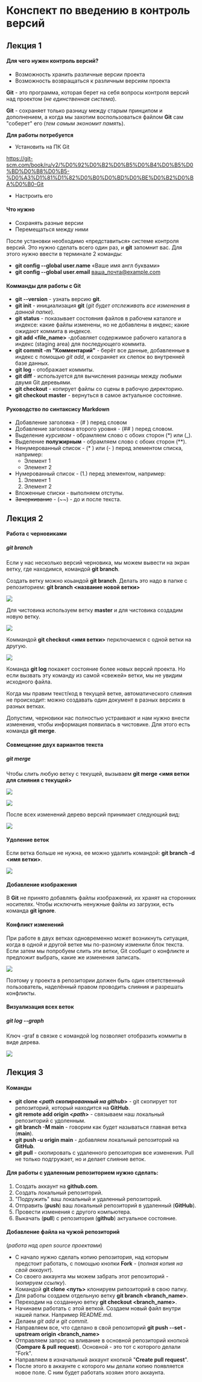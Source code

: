 # Конспект по введению в контроль версий 

## Лекция 1

#### Для чего нужен контроль версий?

* Возможность хранить различные версии проекта
* Возможность возвращаться к различным версиям проекта

**Git** - это программа, которая берет на себя вопросы контроля версий над проектом (*не единственная система*).

**Git** - сохраняет только разницу между старым принципом и дополнением, а когда мы захотим воспользоваться файлом **Git** сам "соберет" его (*тем самым экономит память*).

**Для работы потребуется**

* Установить на ПК Git
 
 https://git-scm.com/book/ru/v2/%D0%92%D0%B2%D0%B5%D0%B4%D0%B5%D0%BD%D0%B8%D0%B5-%D0%A3%D1%81%D1%82%D0%B0%D0%BD%D0%BE%D0%B2%D0%BA%D0%B0-Git 

* Настроить его

#### Что нужно

* Сохранять разные версии
* Перемещаться между ними 

После установки необходимо «представиться» системе контроля версий. Это нужно сделать всего один раз, и **git** запомнит вас. Для этого нужно ввести в терминале 2 команды:
- **git config --global user.name** «Ваше имя англ буквами»
- **git config --global user.email** ваша_почта@example.com

#### Комманды для работы с Git

- **git --version** - узнать версию **git**.
- **git init** - инициализация **git** (*git будет отслеживать все изменения в данной папке*).
- **git status** - показывает состояния файлов в рабочем каталоге и индексе: какие файлы изменены, но не добавлены в индекс; какие ожидают коммита в индексе.
- **git add <file_name>** -добавляет содержимое рабочего каталога в индекс (staging area) для последующего коммита.
- **git commit -m "Комментарий"** - берёт все данные, добавленные в индекс с помощью _git add_, и сохраняет их слепок во внутренней базе данных.
- **git log** - отображает коммиты.
- **git diff** - используется для вычисления разницы между любыми двумя Git деревьями.
- **git checkout** - копирует файлы со сцены в рабочую директорию.
- **git checkout master** - вернуться в самое актуальное состояние. 

#### Руководство по синтаксису Markdown

- Добавление заголовка - (# ) перед словом
- Добавление заголовка второго уровня - (## ) перед словом.
- Выделение _курсивом_ - обрамляем слово с обоих сторон (*) или (_).
- Выделение **полужирным** - обрамляем слово с обоих сторон (**).
- Ненумерованный список - (* ) или (- ) перед элементом списка, например:
    - Элемент 1
    - Элемент 2
- Нумерованный список - (1.) перед элементом, например:
    1. Элемент 1
    2. Элемент 2
- Вложенные списки - выполняем отступы.
- ~~Зачеркивание~~ - (~~) - до и после текста.

## Лекция 2

#### Работа с черновиками

##### git branch

Если у нас несколько версий черновика, мы можем вывести на экран ветку, где находимся, командой **git branch**.

Создать ветку можно коьандой **git branch**. Делать это надо в папке с репозиторием:
**git branch <название новой ветки>**

![](/img/command_branch.PNG)

Для чистовика используем ветку **master** и для чистовика создадим новую ветку.

![](/img/command_branch1.PNG) 

Коммандой **git checkout <имя ветки>** перключаемся с одной ветки на другую.

![](/img/command_checkout.PNG)  

Команда **git log** покажет состояние более новых
версий проекта. Но если вызвать эту команду из
самой «свежей» ветки, мы не увидим исходного
файла.

Когда мы правим текст/код в текущей ветке,
автоматического слияния не происходит: можно
создавать один документ в разных версиях 
в разных ветках.

Допустим, черновики нас полностью устраивают и нам нужно внести изменения, чтобы
информация появилась в чистовике. Для этого есть команда **git merge**.

#### Совмещение двух вариантов текста

##### git merge

Чтобы слить любую ветку с текущей, вызываем
**git merge <имя ветки для слияния с текущей>**

![](/img/command_marge.PNG)

![](/img/command_merge1.PNG)

После всех изменений дерево версий принимает следующий вид:

![](/img/change_tree.PNG)

#### Удоление веток

Если ветка больше не нужна, ее можно удалить командой: **git branch -d <имя ветки>**.

![](/img/branch_delete.PNG)

#### Добавление изображения

В **Git** не принято добавлять файлы
изображений, их хранят на сторонних
носителях. Чтобы исключить ненужные файлы
из загрузки, есть команда **git ignore**.

#### Конфликт изменений

При работе в двух ветках одновременно может
возникнуть ситуация, когда в одной и другой
ветке мы по-разному изменили блок текста.
Если затем мы попробуем слить эти ветки, Git
сообщит о конфликте и предложит выбрать,
какие же изменения записать.

![](/img/conflict.PNG)

Поэтому у проекта в репозитории должен быть один
ответственный пользователь, наделённый правом проводить слияния и разрешать конфликты.

#### Визуализация всех веток

##### git log --graph

Ключ -graf в связке с командой log позволяет отобразить коммиты в виде дерева.

![](/img/command_log_graph.PNG)

## Лекция 3

#### Команды

- **git clone <*path скопированный на github*>** - git скопирует тот репозиторий, который находится на **GitHub**.
- **git remote add origin <*path*>** - связываем наш локальный репозиторий с удоленным.
- **git branch -M main** - говорим как будет называться главная ветка (**main**).
- **git push -u origin main** - добавляем локальный репозиторий на **GitHub**.
- **git pull** - скопировать с удаленного репозитория все изменения. Pull не только подгружает, но и делает слияние веток. 

#### Для работы с удаленным репозиторием нужно сделать:

1. Создать аккаунт на **github.com**.
2. Создать локальный репозиторий.
3. "Подружить" ваш локальный и удаленный репозиторий.
4. Отправить (**push**) ваш локальный репозиторий в удаленный (**GitHub**).
5. Провести изменения с другого компьютера.
6. Выкачать (**pull**) с репозитория (**github**) актуальное состояние.

#### Добавление файла на чужой репозиторий
(*работа над open source проектами*)

* С начало нужно сделать копию репозитория, над которым предстоит работать, с помощью кнопки **Fork** - (*полная копия на свой аккаунт*).
* Со своего аккаунта мы можем забрать этот репозиторий - (*копируем ссылку*).
* Командой **git clone <путь>** клонируем рипозиторий в свою папку.
* Для работы создаем отдельную ветку **git branch <branch_name>**.
* Переходим на созданную ветку **git checkout <branch_name>**.
* Начинаем работать с этой веткой. Создаем новый файл внутри нашей папки. Например README.md.
* Делаем *git add* и *git commit*.
* Направляем все, что сделано в свой репозиторий **git push --set -upstream origin <branch_name>**
* Отправляем запрос на вливание в основной репозиторий кнопкой (**Compare & pull request**).
Основной - это тот с которого делали "Fork".
* Направляем в изначальный аккаунт кнопкой "**Create pull request**".
* После этого в аккаунте с которого мы делали копию появляется новое поле. С ним будет работать хозяин этого аккаунта. 

